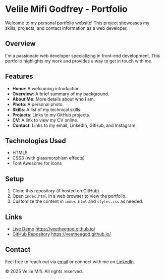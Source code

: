 # Velile Mifi Godfrey - Portfolio

Welcome to my personal portfolio website! This project showcases my skills, projects, and contact information as a web developer.

## Overview
I'm a passionate web developer specializing in front-end development. This portfolio highlights my work and provides a way to get in touch with me.

## Features
- **Home**: A welcoming introduction.
- **Overview**: A brief summary of my background.
- **About Me**: More details about who I am.
- **Photo**: A personal photo.
- **Skills**: A list of my technical skills.
- **Projects**: Links to my GitHub projects.
- **CV**: A link to view my CV online.
- **Contact**: Links to my email, LinkedIn, GitHub, and Instagram.

## Technologies Used
- HTML5
- CSS3 (with glassmorphism effects)
- Font Awesome for icons

## Setup
1. Clone this repository (if hosted on GitHub).
2. Open `index.html` in a web browser to view the portfolio.
3. Customize the content in `index.html` and `styles.css` as needed.

## Links
- [Live Demo](#) https://veetheegod.github.io/
- [GitHub Repository](#) https://veetheegod.github.io/

## Contact
Feel free to reach out via [email](mailto:mififvelile@gamil.com) or connect with me on [LinkedIn](https://linkedin.com/in/velile-mifi).

© 2025 Velile Mifi. All rights reserved.